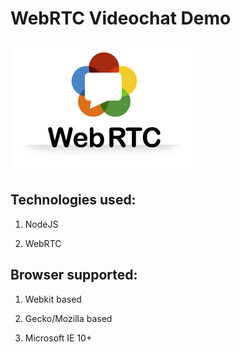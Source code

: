 WebRTC Videochat Demo
=====================



![](<server/public/images/webrtc-logo.png>)



Technologies used: 
-------------------

1.  NodeJS

2.  WebRTC



Browser supported: 
-------------------

1.  Webkit based

2.  Gecko/Mozilla based

3.  Microsoft IE 10+
